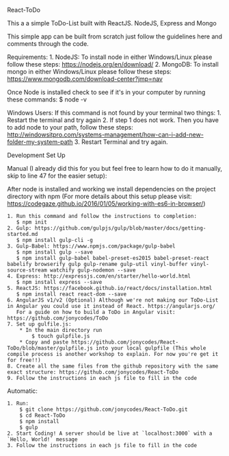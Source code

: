 React-ToDo

This a a simple ToDo-List built with ReactJS. NodeJS, Express and Mongo

This simple app can be built from scratch just follow the guidelines here and comments through the code.


  Requirements:
    1. NodeJS: To install node in either Windows/Linux please follow these steps: https://nodejs.org/en/download/
    2. MongoDB: To install mongo in either Windows/Linux please follow these steps: https://www.mongodb.com/download-center?jmp=nav

  Once Node is installed check to see if it's in your computer by running these commands:
    $ node -v

  Windows Users: If this command is not found by your terminal two things:
    1. Restart the terminal and try again
    2. If step 1 does not work. Then you have to add node to your path, follow these steps: http://windowsitpro.com/systems-management/how-can-i-add-new-folder-my-system-path
    3. Restart Terminal and try again.


Development Set Up

Manual (I already did this for you but feel free to learn how to do it manually, skip to line 47 for the easier setup):

  After node is installed and working we install dependencies on the project directory with npm (For more details about this setup please visit: https://codegaze.github.io/2016/01/05/working-with-es6-in-browser/)

    1. Run this command and follow the instructions to completion:
       $ npm init
    2. Gulp: https://github.com/gulpjs/gulp/blob/master/docs/getting-started.md
       $ npm install gulp-cli -g
    3. Gulp-Babel: https://www.npmjs.com/package/gulp-babel
       $ npm install gulp --save   
       $ npm install gulp-babel babel-preset-es2015 babel-preset-react babelify browserify gulp gulp-rename gulp-util vinyl-buffer vinyl-source-stream watchify gulp-nodemon --save
    4. Express: http://expressjs.com/en/starter/hello-world.html
       $ npm install express --save
    5. ReactJS: https://facebook.github.io/react/docs/installation.html
       $ npm install react react-dom --save
    6. AngularJS v1/v2 (Optional) Although we're not making our ToDo-List in Angular you could use it instead of React. https://angularjs.org/
       For a guide on how to build a ToDo in Angular visit: https://github.com/jonycodes/ToDo   
    7. Set up gulfile.js:
        * In the main directory run
            $ touch gulpfile.js
        * Copy and paste https://github.com/jonycodes/React-ToDo/blob/master/gulpfile.js into your local gulpfile (This whole compile process is another workshop to explain. For now you're get it for free!!)
    8. Create all the same files from the github repository with the same exact structure: https://github.com/jonycodes/React-ToDo
    9. Follow the instructions in each js file to fill in the code

Automatic:

    1. Run:
        $ git clone https://github.com/jonycodes/React-ToDo.git
        $ cd React-ToDo
        $ npm install
        $ gulp
    2. Start Coding! A server should be live at `localhost:3000` with a `Hello, World!` message  
    3. Follow the instructions in each js file to fill in the code  
